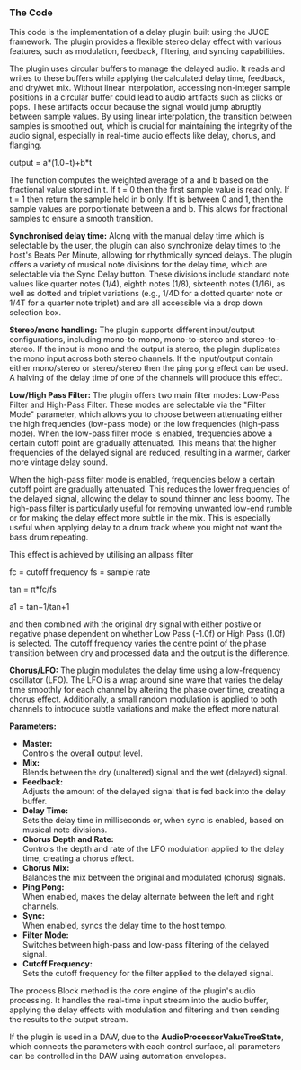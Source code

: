<h3> The Code </h3>

This code is the implementation of a delay plugin built using the JUCE framework. The plugin provides a flexible stereo delay effect with various features, such as modulation, feedback, filtering, and syncing capabilities. 

The plugin uses circular buffers to manage the delayed audio. It reads and writes to these buffers while applying the calculated delay time, feedback, and dry/wet mix. Without linear interpolation, accessing non-integer sample positions in a circular buffer could lead to audio artifacts such as clicks or pops. These artifacts occur because the signal would jump abruptly between sample values. By using linear interpolation, the transition between samples is smoothed out, which is crucial for maintaining the integrity of the audio signal, especially in real-time audio effects like delay, chorus, and flanging.


output = a*(1.0−t)+b*t

The function computes the weighted average of a and b based on the fractional value stored in t. If t = 0 then the first sample value is read only. If t = 1 then return the sample held in b only. If t is between 0 and 1, then the sample values are porportionate between a and b. This alows for fractional samples to ensure a smooth transition.

<b>Synchronised delay time:</b>
Along with the manual delay time which is selectable by the user, the plugin can also synchronize delay times to the host's Beats Per Minute, allowing for rhythmically synced delays. The plugin offers a variety of musical note divisions for the delay time, which are selectable via the Sync Delay button. These divisions include standard note values like quarter notes (1/4), eighth notes (1/8), sixteenth notes (1/16), as well as dotted and triplet variations (e.g., 1/4D for a dotted quarter note or 1/4T for a quarter note triplet) and are all accessible via a drop down selection box.

<b>Stereo/mono handling:</b>
The plugin supports different input/output configurations, including mono-to-mono, mono-to-stereo and stereo-to-stereo. If the input is mono and the output is stereo, the plugin duplicates the mono input across both stereo channels. If the input/output contain either mono/stereo or stereo/stereo then the ping pong effect can be used. A halving of the delay time of one of the channels will produce this effect. 

<b>Low/High Pass Filter:</b> The plugin offers two main filter modes: Low-Pass Filter and High-Pass Filter. These modes are selectable via the "Filter Mode" parameter, which allows you to choose between attenuating either the high frequencies (low-pass mode) or the low frequencies (high-pass mode).
When the low-pass filter mode is enabled, frequencies above a certain cutoff point are gradually attenuated. This means that the higher frequencies of the delayed signal are reduced, resulting in a warmer, darker more vintage delay sound.

When the high-pass filter mode is enabled, frequencies below a certain cutoff point are gradually attenuated. This reduces the lower frequencies of the delayed signal, allowing the delay to sound thinner and less boomy. The high-pass filter is particularly useful for removing unwanted low-end rumble or for making the delay effect more subtle in the mix. This is especially useful when applying delay to a drum track where you might not want the bass drum repeating.

This effect is achieved by utilising an allpass filter

fc = cutoff frequency
fs = sample rate

tan = π*fc/fs

a1 = tan−1/tan+1

and then combined with the original dry signal with either postive or negative phase dependent on whether Low Pass (-1.0f) or High Pass (1.0f) is selected. The cutoff frequency varies the centre point of the phase transition between dry and processed data and the output is the difference.



<b>Chorus/LFO:</b> The plugin modulates the delay time using a low-frequency oscillator (LFO). The LFO is a wrap around sine wave that varies the delay time smoothly for each channel by altering the phase over time, creating a chorus effect. Additionally, a small random modulation is applied to both channels to introduce subtle variations and make the effect more natural. 

<b>Parameters:</b>
<ul>
<li><b>Master:</b></li>Controls the overall output level.
<li><b>Mix:</b></li> Blends between the dry (unaltered) signal and the wet (delayed) signal.
<li><b>Feedback:</b></li> Adjusts the amount of the delayed signal that is fed back into the delay buffer.
<li><b>Delay Time:</b></li> Sets the delay time in milliseconds or, when sync is enabled, based on musical note divisions.
<li><b>Chorus Depth and Rate:</b></li> Controls the depth and rate of the LFO modulation applied to the delay time, creating a chorus effect.
<li><b>Chorus Mix:</b></li> Balances the mix between the original and modulated (chorus) signals.
<li><b>Ping Pong:</b></li> When enabled, makes the delay alternate between the left and right channels.
<li><b>Sync:</b></li> When enabled, syncs the delay time to the host tempo.
<li><b>Filter Mode:</b></li>Switches between high-pass and low-pass filtering of the delayed signal.
<li><b>Cutoff Frequency:</b></li>Sets the cutoff frequency for the filter applied to the delayed signal.
</ul>

The process Block method is the core engine of the plugin's audio processing. It handles the real-time input stream into the audio buffer, applying the delay effects with modulation and filtering and then sending the results to the output stream. 

If the plugin is used in a DAW, due to the <b>AudioProcessorValueTreeState</b>, which connects the parameters with each control surface, all parameters can be controlled in the DAW using automation envelopes. 
